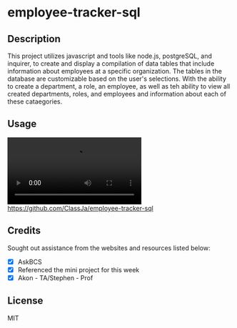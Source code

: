 # employee-tracker-sql

## Description 
This project utilizes javascript and tools like node.js, postgreSQL, and inquirer, to create and display a compilation of data tables that include information about employees at a specific organization. The tables in the database are customizable based on the user's selections. With the ability to create a department, a role, an employee, as well as teh ability to view all created departments, roles, and employees and information about each of these cataegories. 

## Usage

<video controls src="video1793415152.mp4" title="Demo"></video>
https://github.com/ClassJa/employee-tracker-sql

## Credits 
Sought out assistance from the websites and resources listed below: 
- [x] AskBCS
- [x] Referenced the mini project for this week
- [x] Akon - TA/Stephen - Prof

## License 
MIT